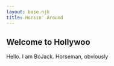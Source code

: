 ```yaml
---
layout: base.njk
title: Horsin' Around
---
```


## Welcome to Hollywoo

Hello. I am BoJack. Horseman, obviously
